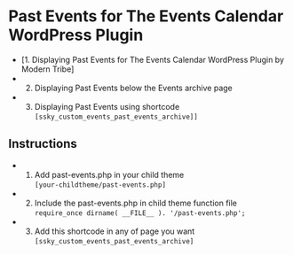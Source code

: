 # Past Events for The Events Calendar WordPress Plugin
* [1. Displaying Past Events for The Events Calendar WordPress Plugin by Modern Tribe]
* 2. Displaying Past Events below the Events archive page
* 3. Displaying Past Events using shortcode `[ssky_custom_events_past_events_archive]]`

## Instructions
* 1. Add past-events.php in your child theme<br/>
`[your-childtheme/past-events.php]`
* 2. Include the past-events.php in child theme function file<br/>
`require_once dirname( __FILE__ ). '/past-events.php';`
* 3. Add this shortcode in any of page you want `[ssky_custom_events_past_events_archive]`